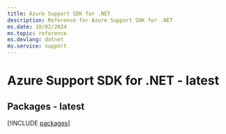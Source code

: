 ```yaml
---
title: Azure Support SDK for .NET
description: Reference for Azure Support SDK for .NET
ms.date: 10/02/2024
ms.topic: reference
ms.devlang: dotnet
ms.service: support
---
```

# Azure Support SDK for .NET - latest
## Packages - latest
[!INCLUDE [packages](support-index.md)]